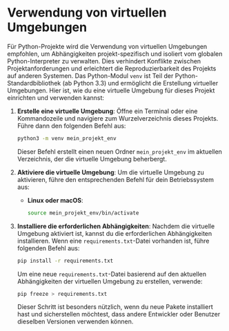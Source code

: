 # Verwendung von virtuellen Umgebungen

Für Python-Projekte wird die Verwendung von virtuellen Umgebungen empfohlen, um Abhängigkeiten projekt-spezifisch und isoliert vom globalen Python-Interpreter zu verwalten. Dies verhindert Konflikte zwischen Projektanforderungen und erleichtert die Reproduzierbarkeit des Projekts auf anderen Systemen. Das Python-Modul `venv` ist Teil der Python-Standardbibliothek (ab Python 3.3) und ermöglicht die Erstellung virtueller Umgebungen. Hier ist, wie du eine virtuelle Umgebung für dieses Projekt einrichten und verwenden kannst:

1. **Erstelle eine virtuelle Umgebung**:
   Öffne ein Terminal oder eine Kommandozeile und navigiere zum Wurzelverzeichnis dieses Projekts. Führe dann den folgenden Befehl aus:

   ```bash
   python3 -m venv mein_projekt_env
   ```

   Dieser Befehl erstellt einen neuen Ordner `mein_projekt_env` im aktuellen Verzeichnis, der die virtuelle Umgebung beherbergt.

2. **Aktiviere die virtuelle Umgebung**:
   Um die virtuelle Umgebung zu aktivieren, führe den entsprechenden Befehl für dein Betriebssystem aus:

   - **Linux oder macOS**:

     ```bash
     source mein_projekt_env/bin/activate
     ```

3. **Installiere die erforderlichen Abhängigkeiten**:
   Nachdem die virtuelle Umgebung aktiviert ist, kannst du die erforderlichen Abhängigkeiten installieren. Wenn eine `requirements.txt`-Datei vorhanden ist, führe folgenden Befehl aus:

   ```bash
   pip install -r requirements.txt
   ```

   Um eine neue `requirements.txt`-Datei basierend auf den aktuellen Abhängigkeiten der virtuellen Umgebung zu erstellen, verwende:

   ```bash
   pip freeze > requirements.txt
   ```

   Dieser Schritt ist besonders nützlich, wenn du neue Pakete installiert hast und sicherstellen möchtest, dass andere Entwickler oder Benutzer dieselben Versionen verwenden können.
